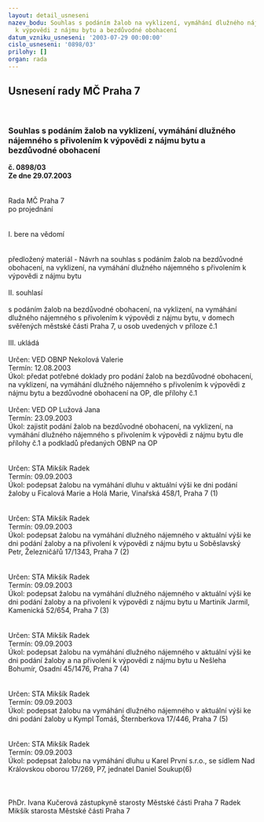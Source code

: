 ```yaml
---
layout: detail_usneseni
nazev_bodu: Souhlas s podáním žalob na vyklizení, vymáhání dlužného nájemného s přivolením
  k výpovědi z nájmu bytu a bezdůvodné obohacení
datum_vzniku_usneseni: '2003-07-29 00:00:00'
cislo_usneseni: '0898/03'
prilohy: []
organ: rada
---
```

<div id="ucUsn_pList" class="usn">
	<span><h2>Usnesení rady MČ Praha 7 </h2>
<br></span><div class="standBody">
<span><h3>Souhlas s podáním žalob na vyklizení, vymáhání dlužného nájemného s přivolením k výpovědi z nájmu bytu a bezdůvodné obohacení</h3></span><div class="center">
		<strong>č. 0898/03</strong><br>
	</div>
<div class="center">
		<strong>Ze dne 29.07.2003</strong><br><br>
	</div>
<br>Rada MČ Praha 7<br>po projednání<br><br><br>I.	bere na vědomí<br><br> <br>předložený materiál - Návrh na souhlas s podáním žalob na bezdůvodné obohacení, na vyklizení, na vymáhání dlužného nájemného s přivolením k výpovědi z nájmu bytu<br><br>II.	souhlasí <br><br>s podáním žalob na bezdůvodné obohacení, na vyklizení, na vymáhání dlužného nájemného s přivolením k výpovědi z nájmu bytu, v domech svěřených městské části Praha 7, u osob uvedených v příloze č.1<br><br>III.	ukládá <br><br>Určen:	VED OBNP Nekolová Valerie<br>Termín: 12.08.2003<br>Úkol:	předat potřebné doklady pro podání žalob na bezdůvodné obohacení, na vyklizení, na vymáhání dlužného nájemného s přivolením k výpovědi z nájmu bytu a bezdůvodné obohacení na OP, dle přílohy č.1<br> <br>Určen:	VED OP Lužová Jana<br>Termín: 23.09.2003<br>Úkol:	zajistit podání žalob na bezdůvodné obohacení, na vyklizení, na vymáhání dlužného nájemného s přivolením k výpovědi z nájmu bytu dle přílohy  č.1 a podkladů předaných OBNP na OP<br> <br><br>Určen:	STA Mikšík Radek<br>Termín: 09.09.2003<br>Úkol:	podepsat žalobu na vymáhání dluhu v aktuální výši ke dni podání žaloby u Ficalová Marie a Holá Marie, Vinařská 458/1, Praha 7 (1)<br> <br><br>Určen:	STA Mikšík Radek<br>Termín: 09.09.2003<br>Úkol:	podepsat žalobu na vymáhání dlužného nájemného v aktuální výši ke dni podání žaloby a na přivolení k výpovědi z nájmu bytu u Soběslavský Petr, Železničářů 17/1343, Praha 7 (2) <br> <br><br>Určen:	STA Mikšík Radek<br>Termín: 09.09.2003<br>Úkol:	podepsat žalobu na vymáhání dlužného nájemného v aktuální výši ke dni podání žaloby a na přivolení k výpovědi z nájmu bytu u Martinik Jarmil, Kamenická 52/654, Praha 7 (3) <br> <br> <br>Určen:	STA Mikšík Radek<br>Termín: 09.09.2003<br>Úkol:	podepsat žalobu na vymáhání dlužného nájemného v aktuální výši ke dni podání žaloby a na přivolení k výpovědi z nájmu bytu u Nešleha Bohumír, Osadní 45/1476, Praha 7 (4) <br> <br><br>Určen:	STA Mikšík Radek<br>Termín: 09.09.2003<br>Úkol:	podepsat žalobu na vymáhání dlužného nájemného v aktuální výši ke dni podání žaloby u Kympl Tomáš, Šternberkova 17/446, Praha 7 (5) <br> <br> <br>Určen:	STA Mikšík Radek<br>Termín: 09.09.2003<br>Úkol:	podepsat žalobu na vymáhání dluhu u Karel První s.r.o., se sídlem Nad Královskou oborou 17/269, P7, jednatel Daniel Soukup(6) <br> <br><br> 	<br>PhDr. Ivana Kučerová zástupkyně starosty Městské části Praha 7	 Radek Mikšík starosta Městské části Praha 7<br>	<br><br>
</div>
</div>